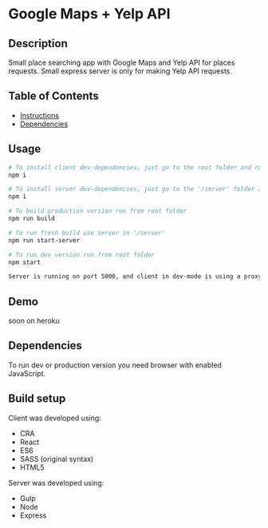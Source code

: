 # Google Maps + Yelp API

## Description
Small place searching app with Google Maps and Yelp API for places requests. Small express server is only for making Yelp API requests.
## Table of Contents

* [Instructions](#instructions)
* [Dependencies](#dependencies)

## Usage
```bash
# To install client dev-dependencies, just go to the root folder and run
npm i

# To install server dev-dependencies, just go to the '/server' folder and run
npm i

# To build production version run from root folder
npm run build

# To run fresh build use server in '/server'
npm run start-server

# To run dev version run from root folder
npm start

Server is running on port 5000, and client in dev-mode is using a proxy in package.json to this port.
```

## Demo
soon on heroku

## Dependencies
To run dev or production version you need browser with enabled JavaScript.

## Build setup
Client was developed using:
* CRA
* React
* ES6
* SASS (original syntax)
* HTML5

Server was developed using:
* Gulp
* Node
* Express
